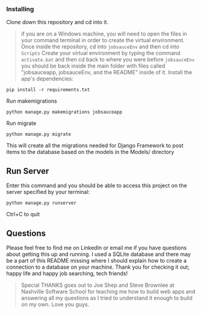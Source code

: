 ### Installing

Clone down this repository and cd into it.
>if you are on a Windows machine, you will need to open the files in your command terminal in order to create the virtual environment.
Once inside the repository, cd into `jobsauceEnv` and then cd into `Scripts`
Create your virtual environment by typing the command `activate.bat` and then cd back to where you were before `jobsauceEnv`
>you should be back inside the main folder with files called "jobsauceapp, jobsauceEnv, and the README" inside of it.
Install the app's dependencies:
```
pip install -r requirements.txt
```
Run makemigrations
```
python manage.py makemigrations jobsauceapp
```
Run migrate
```
python manage.py migrate
```
This will create all the migrations needed for Django Framework to post items to the database based on the models in the Models/ directory

## Run Server
Enter this command and you should be able to access this project on the server specified by your terminal:
```
python manage.py runserver
```
Ctrl+C to quit

## Questions
Please feel free to find me on LinkedIn or email me if you have questions about getting this up and running. I used a SQLite database and there may be a part of this README missing where I should explain how to create a connection to a database on your machine.
Thank you for checking it out; happy life and happy job searching, tech friends!

>Special THANKS goes out to Joe Shep and Steve Brownlee at Nashville Software School for teaching me how to build web apps and answering all my questions as I tried to understand it enough to build on my own. Love you guys.